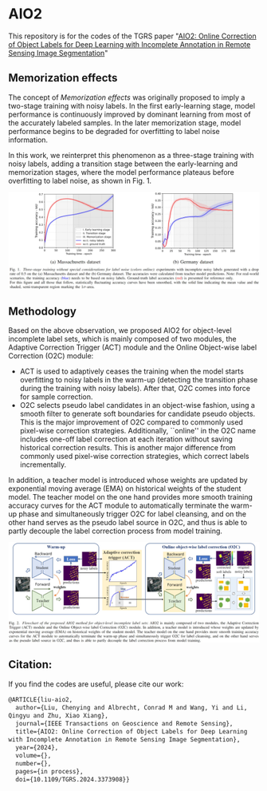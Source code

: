 # AIO2

This repository is for the codes of the TGRS paper "[AIO2: Online Correction of Object Labels for Deep Learning with Incomplete Annotation in Remote Sensing Image Segmentation](https://ieeexplore.ieee.org/document/10460569)"

## Memorization effects
The concept of *Memorization effects* was originally proposed to imply a two-stage training with noisy labels. In the first early-learning stage, model performance is continuously improved by dominant learning from most of the accurately labeled samples. In the later memorization stage, model performance begins to be degraded for overfitting to label noise information.

In this work, we reinterpret this phenomenon as a three-stage training with noisy labels, adding a transition stage between the early-learning and memorization stages, where the model performance plateaus before overfitting to label noise, as shown in Fig. 1.

![Illustration of AIO2](media/Fig-1-memorization-effects.jpg)

## Methodology
Based on the above observation, we proposed AIO2 for object-level incomplete label sets, which is mainly composed of two modules, the Adaptive Correction Trigger (ACT) module and the Online Object-wise label Correction (O2C) module:
- ACT is used to adaptively ceases the training when the model starts overfitting to noisy labels in the warm-up (detecting the transition phase during the training with noisy labels). After that, O2C comes into force for sample correction.
- O2C selects pseudo label candidates in an object-wise fashion, using a smooth filter to generate soft boundaries for candidate pseudo objects. This is the major improvement of O2C compared to commonly used pixel-wise correction strategies. Additionally, ``online'' in the O2C name includes one-off label correction at each iteration without saving historical correction results. This is another major difference from commonly used pixel-wise correction strategies, which correct labels incrementally.

In addition, a teacher model is introduced whose weights are updated by exponential moving average (EMA) on historical weights of the student model. The teacher model on the one hand provides more smooth training accuracy curves for the ACT module to automatically terminate the warm-up phase and simultaneously trigger O2C for label cleansing, and on the other hand serves as the pseudo label source in O2C, and thus is able to partly decouple the label correction process from model training.

![Illustration of AIO2](media/Fig-2-flowchart.jpg)

## Citation:
If you find the codes are useful, please cite our work:
```
@ARTICLE{liu-aio2,
  author={Liu, Chenying and Albrecht, Conrad M and Wang, Yi and Li, Qingyu and Zhu, Xiao Xiang},
  journal={IEEE Transactions on Geoscience and Remote Sensing}, 
  title={AIO2: Online Correction of Object Labels for Deep Learning with Incomplete Annotation in Remote Sensing Image Segmentation}, 
  year={2024},
  volume={},
  number={},
  pages={in process},
  doi={10.1109/TGRS.2024.3373908}}
```
